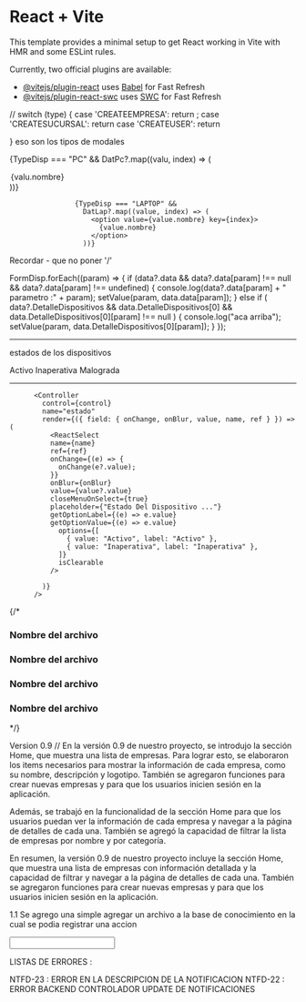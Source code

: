 # React + Vite

This template provides a minimal setup to get React working in Vite with HMR and some ESLint rules.

Currently, two official plugins are available:

- [@vitejs/plugin-react](https://github.com/vitejs/vite-plugin-react/blob/main/packages/plugin-react/README.md) uses [Babel](https://babeljs.io/) for Fast Refresh
- [@vitejs/plugin-react-swc](https://github.com/vitejs/vite-plugin-react-swc) uses [SWC](https://swc.rs/) for Fast Refresh

//
switch (type) {
case 'CREATEEMPRESA':
return <FormCreate handle={funct}/>;
case 'CREATESUCURSAL':
return <FormCSucursal handle={funct} />
case 'CREATEUSER':
return <FormCUser>

}
eso son los tipos de modales

{TypeDisp === "PC" &&
DatPc?.map((valu, index) => (

<option value={valu.nombre} key={index}>
{valu.nombre}
</option>
))}

                    {TypeDisp === "LAPTOP" &&
                      DatLap?.map((value, index) => (
                        <option value={value.nombre} key={index}>
                          {value.nombre}
                        </option>
                      ))}

Recordar - que no poner '/'

FormDisp.forEach((param) => {
if (data?.data && data?.data[param] !== null && data?.data[param] !== undefined) {
console.log(data?.data[param] + " parametro :" + param);
setValue(param, data.data[param]);
} else if (
data?.DetalleDispositivos &&
data.DetalleDispositivos[0] &&
data.DetalleDispositivos[0][param] !== null
) {
console.log("aca arriba");
setValue(param, data.DetalleDispositivos[0][param]);
}
});

---

estados de los dispositivos

Activo
Inaperativa
Malograda

---

          <Controller
            control={control}
            name="estado"
            render={({ field: { onChange, onBlur, value, name, ref } }) => (
              <ReactSelect
              name={name}
              ref={ref}
              onChange={(e) => {
                onChange(e?.value);
              }}
              onBlur={onBlur}
              value={value?.value}
              closeMenuOnSelect={true}
              placeholder={"Estado Del Dispositivo ..."}
              getOptionLabel={(e) => e.value}
              getOptionValue={(e) => e.value}
                options={[
                  { value: "Activo", label: "Activo" },
                  { value: "Inaperativa", label: "Inaperativa" },
                ]}
                isClearable
              />

            )}
          />

 {/* <div className="f  flex justify-between items-center bg-black/40 text-white py-2 rounded-md px-2">
            <div className="flex items-center gap-2">
              <IconFileDescription size={36} /> <h3>Nombre del archivo</h3>
            </div>
            <IconX />
          </div>
          <div className="f  flex justify-between items-center bg-black/40 dark:text-white py-2 rounded-md px-2">
            <div className="flex items-center gap-2">
              <IconPhoto size={36} /> <h3>Nombre del archivo</h3>
            </div>
            <IconX />
          </div>
          <div className="f  flex justify-between items-center bg-black/40 dark:text-white py-2 rounded-md px-2">
            <div className="flex items-center gap-2">
              <IconPhoto size={36} /> <h3>Nombre del archivo</h3>
            </div>
            <IconX />
          </div>
          <div className="f  flex justify-between items-center bg-black/40 dark:text-white py-2 rounded-md px-2">
            <div className="flex items-center gap-2">
              <IconPhoto size={36} /> <h3>Nombre del archivo</h3>
            </div>
            <IconX />
          </div> */}


Version
0.9 //
En la versión 0.9 de nuestro proyecto, se introdujo la sección Home, que muestra una lista de empresas. Para lograr esto, se elaboraron los items necesarios para mostrar la información de cada empresa, como su nombre, descripción y logotipo. También se agregaron funciones para crear nuevas empresas y para que los usuarios inicien sesión en la aplicación.

Además, se trabajó en la funcionalidad de la sección Home para que los usuarios puedan ver la información de cada empresa y navegar a la página de detalles de cada una. También se agregó la capacidad de filtrar la lista de empresas por nombre y por categoría.

En resumen, la versión 0.9 de nuestro proyecto incluye la sección Home, que muestra una lista de empresas con información detallada y la capacidad de filtrar y navegar a la página de detalles de cada una. También se agregaron funciones para crear nuevas empresas y para que los usuarios inicien sesión en la aplicación.


1.1
Se agrego una simple agregar un archivo a la base de conocimiento en la cual se podia registrar una accion 



<input class="border-slate-200 placeholder-slate-400 contrast-more:border-slate-400 contrast-more:placeholder-slate-500"/>


LISTAS DE ERRORES : 



NTFD-23 : ERROR EN LA DESCRIPCION DE LA NOTIFICACION
NTFD-22 : ERROR BACKEND CONTROLADOR UPDATE DE NOTIFICACIONES 